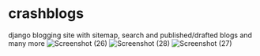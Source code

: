# crashblogs
django blogging site 
with sitemap, search and published/drafted blogs and many more
![Screenshot (26)](https://github.com/Shahzaib-Khakwani/crashblogs/assets/65272861/5bc34860-628a-4fd7-9c9b-743d98e04493)
![Screenshot (28)](https://github.com/Shahzaib-Khakwani/crashblogs/assets/65272861/68423317-d3dd-426a-b775-863534f64295)
![Screenshot (27)](https://github.com/Shahzaib-Khakwani/crashblogs/assets/65272861/fff27f5a-8dcf-428c-adb3-46e3d051dee7)
